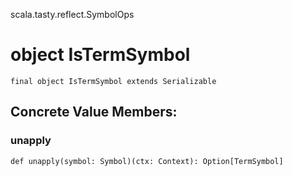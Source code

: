 scala.tasty.reflect.SymbolOps
# object IsTermSymbol

<pre><code class="language-scala" >final object IsTermSymbol extends Serializable</pre></code>
## Concrete Value Members:
### unapply
<pre><code class="language-scala" >def unapply(symbol: Symbol)(ctx: Context): Option[TermSymbol]</pre></code>

